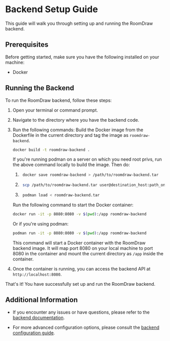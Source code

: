 # Backend Setup Guide

This guide will walk you through setting up and running the RoomDraw backend.

## Prerequisites

Before getting started, make sure you have the following installed on your machine:

- Docker

## Running the Backend

To run the RoomDraw backend, follow these steps:

1. Open your terminal or command prompt.

2. Navigate to the directory where you have the backend code.

3. Run the following commands:
    Build the Docker image from the Dockerfile in the current directory and tag the image as `roomdraw-backend`.
    ```bash
    docker build -t roomdraw-backend .
    ```

    If you're running podman on a server on which you need root privs, run the above command locally to build the image. Then do:

    1. ```bash
        docker save roomdraw-backend > /path/to/roomdraw-backend.tar
        ```
    2. ```bash
        scp /path/to/roomdraw-backend.tar user@destination_host:path_on_destination 
        ```
    3. ```bash
        podman load < roomdraw-backend.tar
        ```

    Run the following command to start the Docker container:
    ```bash
    docker run -it -p 8080:8080 -v $(pwd):/app roomdraw-backend
    ```

    Or if you're using podman:

    ```bash
    podman run -it -p 8080:8080 -v $(pwd):/app roomdraw-backend
    ```

    This command will start a Docker container with the RoomDraw backend image. It will map port 8080 on your local machine to port 8080 in the container and mount the current directory as `/app` inside the container.

4. Once the container is running, you can access the backend API at `http://localhost:8080`.

That's it! You have successfully set up and run the RoomDraw backend.

## Additional Information

- If you encounter any issues or have questions, please refer to the [backend documentation](/path/to/backend/documentation).

- For more advanced configuration options, please consult the [backend configuration guide](/path/to/backend/configuration).
